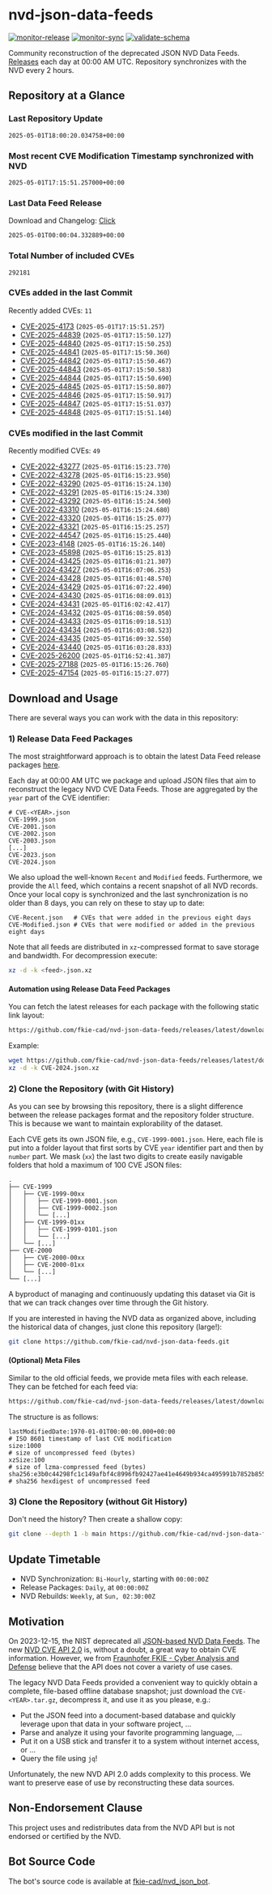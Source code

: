 # nvd-json-data-feeds

[![monitor-release](https://github.com/fkie-cad/nvd-json-data-feeds/actions/workflows/monitor_release.yml/badge.svg)](https://github.com/fkie-cad/nvd-json-data-feeds/actions/workflows/monitor_release.yml)
[![monitor-sync](https://github.com/fkie-cad/nvd-json-data-feeds/actions/workflows/monitor_sync.yml/badge.svg)](https://github.com/fkie-cad/nvd-json-data-feeds/actions/workflows/monitor_sync.yml)
[![validate-schema](https://github.com/fkie-cad/nvd-json-data-feeds/actions/workflows/validate_schema.yml/badge.svg)](https://github.com/fkie-cad/nvd-json-data-feeds/actions/workflows/validate_schema.yml)

Community reconstruction of the deprecated JSON NVD Data Feeds.
[Releases](https://github.com/fkie-cad/nvd-json-data-feeds/releases/latest) each day at 00:00 AM UTC.
Repository synchronizes with the NVD every 2 hours.

## Repository at a Glance

### Last Repository Update

```plain
2025-05-01T18:00:20.034758+00:00
```

### Most recent CVE Modification Timestamp synchronized with NVD

```plain
2025-05-01T17:15:51.257000+00:00
```

### Last Data Feed Release

Download and Changelog: [Click](https://github.com/fkie-cad/nvd-json-data-feeds/releases/latest)

```plain
2025-05-01T00:00:04.332889+00:00
```

### Total Number of included CVEs

```plain
292181
```

### CVEs added in the last Commit

Recently added CVEs: `11`

- [CVE-2025-4173](CVE-2025/CVE-2025-41xx/CVE-2025-4173.json) (`2025-05-01T17:15:51.257`)
- [CVE-2025-44839](CVE-2025/CVE-2025-448xx/CVE-2025-44839.json) (`2025-05-01T17:15:50.127`)
- [CVE-2025-44840](CVE-2025/CVE-2025-448xx/CVE-2025-44840.json) (`2025-05-01T17:15:50.253`)
- [CVE-2025-44841](CVE-2025/CVE-2025-448xx/CVE-2025-44841.json) (`2025-05-01T17:15:50.360`)
- [CVE-2025-44842](CVE-2025/CVE-2025-448xx/CVE-2025-44842.json) (`2025-05-01T17:15:50.467`)
- [CVE-2025-44843](CVE-2025/CVE-2025-448xx/CVE-2025-44843.json) (`2025-05-01T17:15:50.583`)
- [CVE-2025-44844](CVE-2025/CVE-2025-448xx/CVE-2025-44844.json) (`2025-05-01T17:15:50.690`)
- [CVE-2025-44845](CVE-2025/CVE-2025-448xx/CVE-2025-44845.json) (`2025-05-01T17:15:50.807`)
- [CVE-2025-44846](CVE-2025/CVE-2025-448xx/CVE-2025-44846.json) (`2025-05-01T17:15:50.917`)
- [CVE-2025-44847](CVE-2025/CVE-2025-448xx/CVE-2025-44847.json) (`2025-05-01T17:15:51.037`)
- [CVE-2025-44848](CVE-2025/CVE-2025-448xx/CVE-2025-44848.json) (`2025-05-01T17:15:51.140`)


### CVEs modified in the last Commit

Recently modified CVEs: `49`

- [CVE-2022-43277](CVE-2022/CVE-2022-432xx/CVE-2022-43277.json) (`2025-05-01T16:15:23.770`)
- [CVE-2022-43278](CVE-2022/CVE-2022-432xx/CVE-2022-43278.json) (`2025-05-01T16:15:23.950`)
- [CVE-2022-43290](CVE-2022/CVE-2022-432xx/CVE-2022-43290.json) (`2025-05-01T16:15:24.130`)
- [CVE-2022-43291](CVE-2022/CVE-2022-432xx/CVE-2022-43291.json) (`2025-05-01T16:15:24.330`)
- [CVE-2022-43292](CVE-2022/CVE-2022-432xx/CVE-2022-43292.json) (`2025-05-01T16:15:24.500`)
- [CVE-2022-43310](CVE-2022/CVE-2022-433xx/CVE-2022-43310.json) (`2025-05-01T16:15:24.680`)
- [CVE-2022-43320](CVE-2022/CVE-2022-433xx/CVE-2022-43320.json) (`2025-05-01T16:15:25.077`)
- [CVE-2022-43321](CVE-2022/CVE-2022-433xx/CVE-2022-43321.json) (`2025-05-01T16:15:25.257`)
- [CVE-2022-44547](CVE-2022/CVE-2022-445xx/CVE-2022-44547.json) (`2025-05-01T16:15:25.440`)
- [CVE-2023-4148](CVE-2023/CVE-2023-41xx/CVE-2023-4148.json) (`2025-05-01T16:15:26.140`)
- [CVE-2023-45898](CVE-2023/CVE-2023-458xx/CVE-2023-45898.json) (`2025-05-01T16:15:25.813`)
- [CVE-2024-43425](CVE-2024/CVE-2024-434xx/CVE-2024-43425.json) (`2025-05-01T16:01:21.307`)
- [CVE-2024-43427](CVE-2024/CVE-2024-434xx/CVE-2024-43427.json) (`2025-05-01T16:07:06.253`)
- [CVE-2024-43428](CVE-2024/CVE-2024-434xx/CVE-2024-43428.json) (`2025-05-01T16:01:48.570`)
- [CVE-2024-43429](CVE-2024/CVE-2024-434xx/CVE-2024-43429.json) (`2025-05-01T16:07:22.490`)
- [CVE-2024-43430](CVE-2024/CVE-2024-434xx/CVE-2024-43430.json) (`2025-05-01T16:08:09.013`)
- [CVE-2024-43431](CVE-2024/CVE-2024-434xx/CVE-2024-43431.json) (`2025-05-01T16:02:42.417`)
- [CVE-2024-43432](CVE-2024/CVE-2024-434xx/CVE-2024-43432.json) (`2025-05-01T16:08:59.050`)
- [CVE-2024-43433](CVE-2024/CVE-2024-434xx/CVE-2024-43433.json) (`2025-05-01T16:09:18.513`)
- [CVE-2024-43434](CVE-2024/CVE-2024-434xx/CVE-2024-43434.json) (`2025-05-01T16:03:08.523`)
- [CVE-2024-43435](CVE-2024/CVE-2024-434xx/CVE-2024-43435.json) (`2025-05-01T16:09:32.550`)
- [CVE-2024-43440](CVE-2024/CVE-2024-434xx/CVE-2024-43440.json) (`2025-05-01T16:03:28.833`)
- [CVE-2025-26200](CVE-2025/CVE-2025-262xx/CVE-2025-26200.json) (`2025-05-01T16:52:41.387`)
- [CVE-2025-27188](CVE-2025/CVE-2025-271xx/CVE-2025-27188.json) (`2025-05-01T16:15:26.760`)
- [CVE-2025-47154](CVE-2025/CVE-2025-471xx/CVE-2025-47154.json) (`2025-05-01T16:15:27.077`)


## Download and Usage

There are several ways you can work with the data in this repository:

### 1) Release Data Feed Packages

The most straightforward approach is to obtain the latest Data Feed release packages [here](https://github.com/fkie-cad/nvd-json-data-feeds/releases/latest).

Each day at 00:00 AM UTC we package and upload JSON files that aim to reconstruct the legacy NVD CVE Data Feeds.
Those are aggregated by the `year` part of the CVE identifier:

```
# CVE-<YEAR>.json
CVE-1999.json
CVE-2001.json
CVE-2002.json
CVE-2003.json
[...]
CVE-2023.json
CVE-2024.json
```

We also upload the well-known `Recent` and `Modified` feeds.
Furthermore, we provide the `All` feed, which contains a recent snapshot of all NVD records.
Once your local copy is synchronized and the last synchronization is no older than 8 days, you can rely on these to stay up to date:

```plain
CVE-Recent.json   # CVEs that were added in the previous eight days
CVE-Modified.json # CVEs that were modified or added in the previous eight days
```

Note that all feeds are distributed in `xz`-compressed format to save storage and bandwidth.
For decompression execute:

```sh
xz -d -k <feed>.json.xz
```

#### Automation using Release Data Feed Packages

You can fetch the latest releases for each package with the following static link layout:

```sh
https://github.com/fkie-cad/nvd-json-data-feeds/releases/latest/download/CVE-<YEAR>.json.xz
```

Example:

```sh
wget https://github.com/fkie-cad/nvd-json-data-feeds/releases/latest/download/CVE-2024.json.xz
xz -d -k CVE-2024.json.xz
```

### 2) Clone the Repository (with Git History)

As you can see by browsing this repository, there is a slight difference between the release packages format and the repository folder structure.
This is because we want to maintain explorability of the dataset.

Each CVE gets its own JSON file, e.g., `CVE-1999-0001.json`.
Here, each file is put into a folder layout that first sorts by CVE `year` identifier part and then by `number` part.
We mask (`xx`) the last two digits to create easily navigable folders that hold a maximum of 100 CVE JSON files:

```plain
.
├── CVE-1999
│   ├── CVE-1999-00xx
│   │   ├── CVE-1999-0001.json
│   │   ├── CVE-1999-0002.json
│   │   └── [...]
│   ├── CVE-1999-01xx
│   │   ├── CVE-1999-0101.json
│   │   └── [...]
│   └── [...]
├── CVE-2000
│   ├── CVE-2000-00xx
│   ├── CVE-2000-01xx
│   └── [...]
└── [...]
```

A byproduct of managing and continuously updating this dataset via Git is that we can track changes over time through the Git history.

If you are interested in having the NVD data as organized above, including the historical data of changes, just clone this repository (large!):

```sh
git clone https://github.com/fkie-cad/nvd-json-data-feeds.git
```

#### (Optional) Meta Files

Similar to the old official feeds, we provide meta files with each release. They can be fetched for each feed via:

```sh
https://github.com/fkie-cad/nvd-json-data-feeds/releases/latest/download/CVE-<YEAR>.meta
```

The structure is as follows:

```plain
lastModifiedDate:1970-01-01T00:00:00.000+00:00                          # ISO 8601 timestamp of last CVE modification
size:1000                                                               # size of uncompressed feed (bytes)
xzSize:100                                                              # size of lzma-compressed feed (bytes)
sha256:e3b0c44298fc1c149afbf4c8996fb92427ae41e4649b934ca495991b7852b855 # sha256 hexdigest of uncompressed feed
```

### 3) Clone the Repository (without Git History)

Don't need the history? Then create a shallow copy:

```sh
git clone --depth 1 -b main https://github.com/fkie-cad/nvd-json-data-feeds.git
```


## Update Timetable

* NVD Synchronization: `Bi-Hourly`, starting with `00:00:00Z`
* Release Packages: `Daily`, at `00:00:00Z`
* NVD Rebuilds: `Weekly`, at `Sun, 02:30:00Z`


## Motivation

On 2023-12-15, the NIST deprecated all [JSON-based NVD Data Feeds](https://nvd.nist.gov/vuln/data-feeds#divRetirementBanner-1).
The new [NVD CVE API 2.0](https://nvd.nist.gov/developers/vulnerabilities) is, without a doubt, a great way to obtain CVE information.
However, we from [Fraunhofer FKIE - Cyber Analysis and Defense](https://www.fkie.fraunhofer.de/en/departments/cad.html) believe that the API does not cover a variety of use cases.

The legacy NVD Data Feeds provided a convenient way to quickly obtain a complete, file-based offline database snapshot; just download the `CVE-<YEAR>.tar.gz`, decompress it, and use it as you please, e.g.:

- Put the JSON feed into a document-based database and quickly leverage upon that data in your software project, ...
- Parse and analyze it using your favorite programming language, ...
- Put it on a USB stick and transfer it to a system without internet access, or ...
- Query the file using `jq`!

Unfortunately, the new NVD API 2.0 adds complexity to this process.
We want to preserve ease of use by reconstructing these data sources.

## Non-Endorsement Clause

This project uses and redistributes data from the NVD API but is not endorsed or certified by the NVD.

## Bot Source Code

The bot's source code is available at [fkie-cad/nvd\_json\_bot](https://github.com/fkie-cad/nvd_json_bot).
